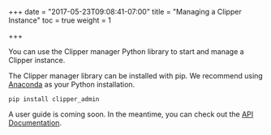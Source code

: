 +++
date = "2017-05-23T09:08:41-07:00"
title = "Managing a Clipper Instance"
toc = true
weight = 1

+++

You can use the Clipper manager Python library to start and manage a Clipper instance.

The Clipper manager library can be installed with pip. We recommend
using [Anaconda](https://www.continuum.io/downloads) as your Python
installation.

```
pip install clipper_admin
```


A user guide is coming soon.
In the meantime, you can check out the [API Documentation](docs.clipper.ai).
